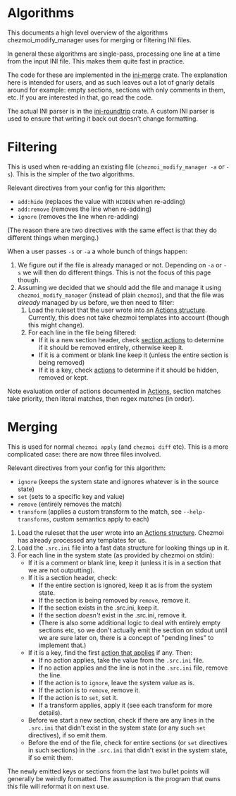 # Algorithms

This documents a high level overview of the algorithms chezmoi_modify_manager
uses for merging or filtering INI files.

In general these algorithms are single-pass, processing one line at a time
from the input INI file. This makes them quite fast in practice.

The code for these are implemented in the [ini-merge] crate. The explanation
here is intended for users, and as such leaves out a lot of gnarly details around
for example: empty sections, sections with only comments in them, etc. If you are
interested in that, go read the code.

The actual INI parser is in the [ini-roundtrip] crate. A custom INI parser is used
to ensure that writing it back out doesn't change formatting.

# Filtering

This is used when re-adding an existing file (`chezmoi_modify_manager -a` or `-s`).
This is the simpler of the two algorithms.

Relevant directives from your config for this algorithm:
* `add:hide` (replaces the value with `HIDDEN` when re-adding)
* `add:remove` (removes the line when re-adding)
* `ignore` (removes the line when re-adding)

(The reason there are two directives with the same effect is that they do
different things when merging.)

When a user passes `-s` or `-a` a whole bunch of things happen:

1. We figure out if the file is already managed or not. Depending on `-a` or `-s`
   we will then do different things. This is not the focus of this page though.
2. Assuming we decided that we should add the file and manage it using
   `chezmoi_modify_manager` (instead of plain `chezmoi`), and that the file was
   *already* managed by us before, we then need to filter:
   1. Load the ruleset that the user wrote into an [Actions structure](actions.md).
      Currently, this does not take chezmoi templates into account (though this
      might change).
   2. For each line in the file being filtered:
      * If it is a new section header, check [section actions](actions.md) to
        determine if it should be removed entirely, otherwise keep it.
      * If it is a comment or blank line keep it (unless the entire section is
        being removed)
      * If it is a key, check [actions](actions.md) to determine if it should be
        hidden, removed or kept.

Note evaluation order of actions documented in [Actions](actions.md#order-of-action-matching),
section matches take priority, then literal matches, then regex matches (in order).

# Merging

This is used for normal `chezmoi apply` (and `chezmoi diff` etc). This is a more
complicated case: there are now three files involved.

Relevant directives from your config for this algorithm:
* `ignore` (keeps the system state and ignores whatever is in the source state)
* `set` (sets to a specific key and value)
* `remove` (entirely removes the match)
* `transform` (applies a custom transform to the match, see `--help-transforms`,
  custom semantics apply to each)

1. Load the ruleset that the user wrote into an [Actions structure](actions.md).
   Chezmoi has already processed any templates for us.
2. Load the `.src.ini` file into a fast data structure for looking things up in it.
3. For each line in the system state (as provided by chezmoi on stdin):
   * If it is a comment or blank line, keep it (unless it is in a section
     that we are not outputting).
   * If it is a section header, check:
      * If the entire section is ignored, keep it as is from the system state.
      * If the section is being removed by `remove`, remove it.
      * If the section exists in the .src.ini, keep it.
      * If the section *doesn't* exist in the .src.ini, remove it.
      * (There is also some additional logic to deal with entirely empty
        sections etc, so we don't actually emit the section on stdout until we
        are sure later on, there is a concept of "pending lines" to implement that.)
   *  If it is a key, find the first [action that applies](actions.md#order-of-action-matching)
      if any. Then:
      * If no action applies, take the value from the `.src.ini` file.
      * If no action applies and the line is not in the `.src.ini` file, remove
        the line.
      * If the action is to `ignore`, leave the system value as is.
      * If the action is to `remove`, remove it.
      * If the action is to `set`, set it.
      * If a transform applies, apply it (see each transform for more details).
   * Before we start a new section, check if there are any lines in the
     `.src.ini` that didn't exist in the system state (or any such `set`
     directives), if so emit them.
   * Before the end of the file, check for entire sections (or `set` directives
     in such sections) in the `.src.ini` that didn't exist in the system state,
     if so emit them.

The newly emitted keys or sections from the last two bullet points will
generally be weirdly formatted. The assumption is the program that owns this
file will reformat it on next use.

[ini-merge]: https://github.com/VorpalBlade/ini-merge
[ini-roundtrip]: https://github.com/VorpalBlade/ini-roundtrip
